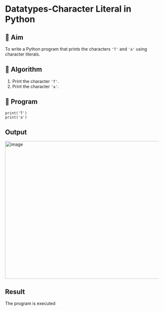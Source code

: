# Datatypes-Character Literal in Python

## 🎯 Aim
To write a Python program that prints the characters `'T'` and `'a'` using character literals.

## 🧠 Algorithm
1. Print the character `'T'`.
2. Print the character `'a'`.

## 🧾 Program
```
print('T')
print('a')

```

## Output
<img width="552" height="452" alt="image" src="https://github.com/user-attachments/assets/394849bf-bfc0-486d-843c-c69e2f1e580a" />


## Result
The program is executed
